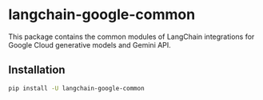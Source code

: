 # langchain-google-common

This package contains the common modules of LangChain integrations for Google Cloud generative models and Gemini API.

## Installation

```bash
pip install -U langchain-google-common
```
